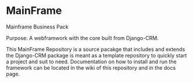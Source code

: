 # MainFrame
Mainframe Business Pack

Purpose: A webframwork with the core built from Django-CRM. 

This MainFrame Repository is a source pacakge that includes and extends the Django-CRM package is meant as a template repository to quickly start a project and suit to need. Documentation on how to install and run the framework can be located in the wiki of this repository and in the docs page.
